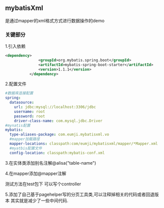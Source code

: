 ## mybatisXml
是通过mapper的xml格式方式进行数据操作的demo

### 关键部分
1.引入依赖
~~~xml
<dependency>
               <groupId>org.mybatis.spring.boot</groupId>
               <artifactId>mybatis-spring-boot-starter</artifactId>
               <version>1.1.1</version>
           </dependency>
~~~

2.配置文件

~~~yml
#数据库连接配置
spring:
  datasource:
    url: jdbc:mysql://localhost:3306/jdbc
    username: root
    password: root
    driver-class-name: com.mysql.jdbc.Driver
#mynatis配置
mybatis:
  type-aliases-package: com.eumji.mybatisxml.vo
  #mapper加载路径
  mapper-locations: classpath:com/eumji/mybatisxml/mapper/*Mapper.xml
  #myatbis配置文件
  config-location: classpath:mybatis-conf.xml
~~~

3.在实体类添加别名注解@alisa("table-name")

4.在mapper添加@mapper注解

测试方法在test包下 可以写个controller


5.添加了自己基于pagehelper写的分页工具类,可以注释掉相关的代码或者回退版本
其实就是减少了一些中间代码.
